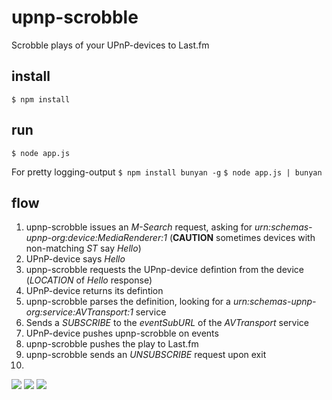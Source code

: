 # upnp-scrobble

Scrobble plays of your UPnP-devices to Last.fm

## install
```$ npm install```

## run
```$ node app.js```

For pretty logging-output
```$ npm install bunyan -g```
```$ node app.js | bunyan```

## flow

1. upnp-scrobble issues an *M-Search* request, asking for *urn:schemas-upnp-org:device:MediaRenderer:1* (**CAUTION** sometimes devices with non-matching *ST* say *Hello*)
2. UPnP-device says *Hello*
3. upnp-scrobble requests the UPnp-device defintion from the device (*LOCATION* of *Hello* 
response)
4. UPnP-device returns its defintion
5. upnp-scrobble parses the definition, looking for a *urn:schemas-upnp-org:service:AVTransport:1* service
6. Sends a *SUBSCRIBE* to the *eventSubURL* of the *AVTransport* service
7. UPnP-device pushes upnp-scrobble on events
8. upnp-scrobble pushes the play to Last.fm
9. upnp-scrobble sends an *UNSUBSCRIBE* request upon exit
10. 
![](resources/slide01.jpg)
![](resources/slide02.jpg)
![](resources/slide03.jpg)